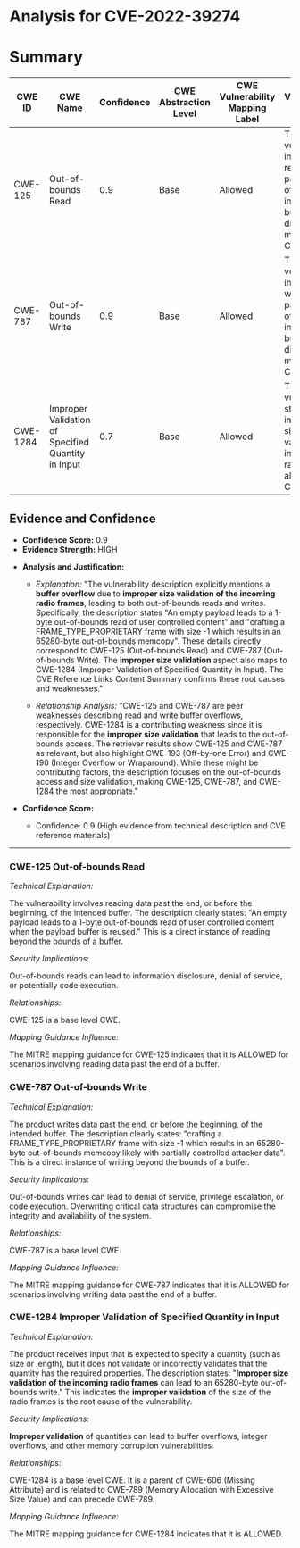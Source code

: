 # Analysis for CVE-2022-39274

# Summary
| CWE ID | CWE Name | Confidence | CWE Abstraction Level | CWE Vulnerability Mapping Label | CWE-Vulnerability Mapping Notes |
|---|---|---|---|---|---|
| CWE-125 | Out-of-bounds Read | 0.9 | Base | Allowed | The vulnerability involves reading data past the end of the intended buffer, which directly matches CWE-125. |
| CWE-787 | Out-of-bounds Write | 0.9 | Base | Allowed | The vulnerability involves writing data past the end of the intended buffer, which directly matches CWE-787. |
| CWE-1284 | Improper Validation of Specified Quantity in Input | 0.7 | Base | Allowed | The vulnerability stems from improper size validation of incoming radio frames, aligning with CWE-1284. |

## Evidence and Confidence

*   **Confidence Score:** 0.9
*   **Evidence Strength:** HIGH

- **Analysis and Justification:**
  - *Explanation:* "The vulnerability description explicitly mentions a **buffer overflow** due to **improper size validation of the incoming radio frames**, leading to both out-of-bounds reads and writes. Specifically, the description states "An empty payload leads to a 1-byte out-of-bounds read of user controlled content" and "crafting a FRAME_TYPE_PROPRIETARY frame with size -1 which results in an 65280-byte out-of-bounds memcopy". These details directly correspond to CWE-125 (Out-of-bounds Read) and CWE-787 (Out-of-bounds Write). The **improper size validation** aspect also maps to CWE-1284 (Improper Validation of Specified Quantity in Input). The CVE Reference Links Content Summary confirms these root causes and weaknesses."
  
  - *Relationship Analysis:* "CWE-125 and CWE-787 are peer weaknesses describing read and write buffer overflows, respectively. CWE-1284 is a contributing weakness since it is responsible for the **improper size validation** that leads to the out-of-bounds access. The retriever results show CWE-125 and CWE-787 as relevant, but also highlight CWE-193 (Off-by-one Error) and CWE-190 (Integer Overflow or Wraparound). While these might be contributing factors, the description focuses on the out-of-bounds access and size validation, making CWE-125, CWE-787, and CWE-1284 the most appropriate."

- **Confidence Score:**
  - Confidence: 0.9 (High evidence from technical description and CVE reference materials)

---

### CWE-125 Out-of-bounds Read
*Technical Explanation:*

The vulnerability involves reading data past the end, or before the beginning, of the intended buffer.
The description clearly states: "An empty payload leads to a 1-byte out-of-bounds read of user controlled content when the payload buffer is reused." This is a direct instance of reading beyond the bounds of a buffer.

*Security Implications:*

Out-of-bounds reads can lead to information disclosure, denial of service, or potentially code execution.

*Relationships:*

CWE-125 is a base level CWE.

*Mapping Guidance Influence:*

The MITRE mapping guidance for CWE-125 indicates that it is ALLOWED for scenarios involving reading data past the end of a buffer.

### CWE-787 Out-of-bounds Write
*Technical Explanation:*

The product writes data past the end, or before the beginning, of the intended buffer.
The description clearly states: "crafting a FRAME_TYPE_PROPRIETARY frame with size -1 which results in an 65280-byte out-of-bounds memcopy likely with partially controlled attacker data". This is a direct instance of writing beyond the bounds of a buffer.

*Security Implications:*

Out-of-bounds writes can lead to denial of service, privilege escalation, or code execution. Overwriting critical data structures can compromise the integrity and availability of the system.

*Relationships:*

CWE-787 is a base level CWE.

*Mapping Guidance Influence:*

The MITRE mapping guidance for CWE-787 indicates that it is ALLOWED for scenarios involving writing data past the end of a buffer.

### CWE-1284 Improper Validation of Specified Quantity in Input
*Technical Explanation:*

The product receives input that is expected to specify a quantity (such as size or length), but it does not validate or incorrectly validates that the quantity has the required properties.
The description states: "**Improper size validation of the incoming radio frames** can lead to an 65280-byte out-of-bounds write." This indicates the **improper validation** of the size of the radio frames is the root cause of the vulnerability.

*Security Implications:*

**Improper validation** of quantities can lead to buffer overflows, integer overflows, and other memory corruption vulnerabilities.

*Relationships:*

CWE-1284 is a base level CWE. It is a parent of CWE-606 (Missing Attribute) and is related to CWE-789 (Memory Allocation with Excessive Size Value) and can precede CWE-789.

*Mapping Guidance Influence:*

The MITRE mapping guidance for CWE-1284 indicates that it is ALLOWED.